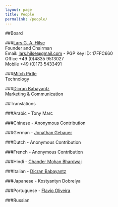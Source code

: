 ```yaml
---
layout: page
title: People
permalink: /people/
---
```

##Board

###[Lars G. A. Hilse](https://de.linkedin.com/in/deutschewebdesign)   
Founder and Chairman   
Email: lars.hilse@gmail.com - PGP Key ID: 17FFC660   
Office +49 (0)4835 9513027   
Mobile +49 (0)173 5433491 

###[Mitch Pirtle](https://www.linkedin.com/in/mitchpirtle)   
Technology 

###[Dicran Babayantz](https://it.linkedin.com/in/dicran)   
Marketing & Communication

##Translations

###Arabic - Tony Marc

###Chinese - Anonymous Contribution

###German - [Jonathan Gebauer](https://de.linkedin.com/in/jonathan-gebauer-572b2828/en)

###Dutch - Anonymous Contribution

###French - Anonymous Contribution

###Hindi - [Chander Mohan Bhardwaj](https://in.linkedin.com/in/chanderm73)

###Italian - [Dicran Babayantz](https://it.linkedin.com/in/dicran) 

###Japanese - Kostyantyn Dobrelya

###Portuguese - [Flavio Oliveira](https://nl.linkedin.com/in/flávio-junger-de-oliveira-71811a41/en)

###Russian
